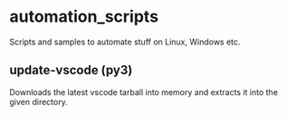 # automation_scripts
Scripts and samples to automate stuff on Linux, Windows etc.

## update-vscode (py3)
Downloads the latest vscode tarball into memory and extracts it into the given directory.
